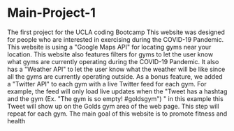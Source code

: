 # Main-Project-1
The first project for the UCLA coding Bootcamp
This website was designed for people who are interested in exercising during the COVID-19 Pandemic. This website is using a "Google Maps API" for locating gyms near your location. This website also features filters for gyms to let the user know what gyms are currently operating during the COVID-19 Pandemic. It also has a "Weather API" to let the user know what the weather will be like since all the gyms are currently operating outside. As a bonus feature, we added a "Twitter API" to each gym with a live Twitter feed for each gym. For example, the feed will only load live updates when the "Tweet has a hashtag and the gym (Ex. "The gym is so empty! #goldsgym") " in this example this Tweet will show up on the Golds gym area of the web page. This step will repeat for each gym. The main goal of this website is to promote fitness and health



